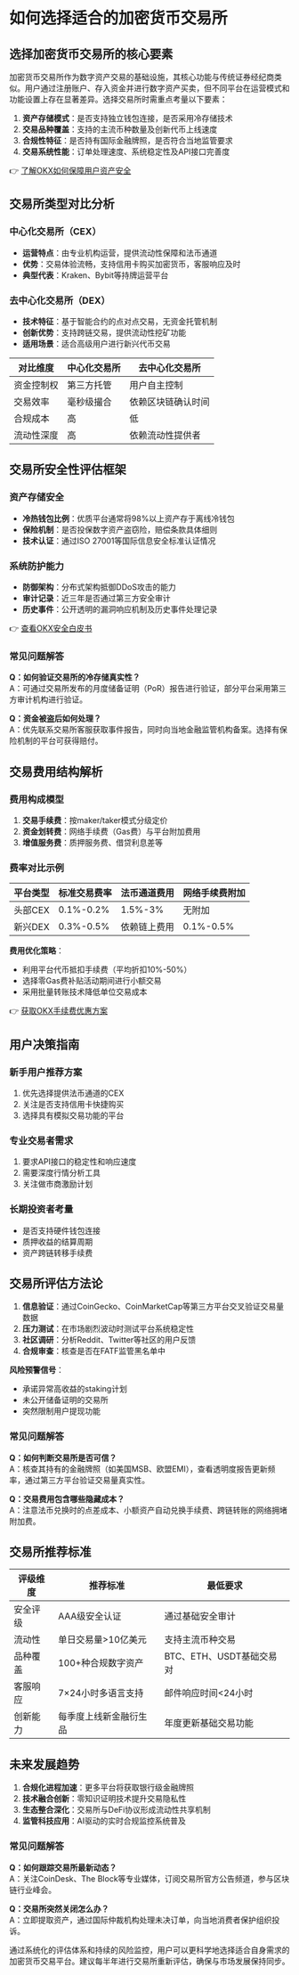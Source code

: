 # 如何选择适合的加密货币交易所

## 选择加密货币交易所的核心要素

加密货币交易所作为数字资产交易的基础设施，其核心功能与传统证券经纪商类似。用户通过注册账户、存入资金并进行数字资产买卖，但不同平台在运营模式和功能设置上存在显著差异。选择交易所时需重点考量以下要素：

1. **资产存储模式**：是否支持独立钱包连接，是否采用冷存储技术
2. **交易品种覆盖**：支持的主流币种数量及创新代币上线速度
3. **合规性特征**：是否持有国际金融牌照，是否符合当地监管要求
4. **交易系统性能**：订单处理速度、系统稳定性及API接口完善度

👉 [了解OKX如何保障用户资产安全](https://bit.ly/okx_welcome)

## 交易所类型对比分析

### 中心化交易所（CEX）
- **运营特点**：由专业机构运营，提供流动性保障和法币通道
- **优势**：交易体验流畅，支持信用卡购买加密货币，客服响应及时
- **典型代表**：Kraken、Bybit等持牌运营平台

### 去中心化交易所（DEX）
- **技术特征**：基于智能合约的点对点交易，无资金托管机制
- **创新优势**：支持跨链交易，提供流动性挖矿功能
- **适用场景**：适合高级用户进行新兴代币交易

| 对比维度       | 中心化交易所         | 去中心化交易所       |
|----------------|----------------------|----------------------|
| 资金控制权     | 第三方托管           | 用户自主控制         |
| 交易效率       | 毫秒级撮合           | 依赖区块链确认时间   |
| 合规成本       | 高                   | 低                   |
| 流动性深度     | 高                   | 依赖流动性提供者     |

## 交易所安全性评估框架

### 资产存储安全
- **冷热钱包比例**：优质平台通常将98%以上资产存于离线冷钱包
- **保险机制**：是否投保数字资产盗窃险，赔偿条款具体细则
- **技术认证**：通过ISO 27001等国际信息安全标准认证情况

### 系统防护能力
- **防御架构**：分布式架构抵御DDoS攻击的能力
- **审计记录**：近三年是否通过第三方安全审计
- **历史事件**：公开透明的漏洞响应机制及历史事件处理记录

👉 [查看OKX安全白皮书](https://bit.ly/okx_welcome)

### 常见问题解答
**Q：如何验证交易所的冷存储真实性？**  
A：可通过交易所发布的月度储备证明（PoR）报告进行验证，部分平台采用第三方审计机构进行验证。

**Q：资金被盗后如何处理？**  
A：优先联系交易所客服获取事件报告，同时向当地金融监管机构备案。选择有保险机制的平台可获得赔付。

## 交易费用结构解析

### 费用构成模型
1. **交易手续费**：按maker/taker模式分级定价
2. **资金划转费**：网络手续费（Gas费）与平台附加费用
3. **增值服务费**：质押服务费、借贷利息差等

### 费率对比示例
| 平台类型   | 标准交易费率 | 法币通道费用 | 网络手续费附加 |
|------------|--------------|--------------|----------------|
| 头部CEX    | 0.1%-0.2%    | 1.5%-3%      | 无附加         |
| 新兴DEX    | 0.3%-0.5%    | 依赖链上费用 | 0.1%-0.5%      |

**费用优化策略**：
- 利用平台代币抵扣手续费（平均折扣10%-50%）
- 选择零Gas费补贴活动期间进行小额交易
- 采用批量转账技术降低单位交易成本

👉 [获取OKX手续费优惠方案](https://bit.ly/okx_welcome)

## 用户决策指南

### 新手用户推荐方案
1. 优先选择提供法币通道的CEX
2. 关注是否支持信用卡快捷购买
3. 选择具有模拟交易功能的平台

### 专业交易者需求
1. 要求API接口的稳定性和响应速度
2. 需要深度行情分析工具
3. 关注做市商激励计划

### 长期投资者考量
- 是否支持硬件钱包连接
- 质押收益的结算周期
- 资产跨链转移手续费

## 交易所评估方法论

1. **信息验证**：通过CoinGecko、CoinMarketCap等第三方平台交叉验证交易量数据
2. **压力测试**：在市场剧烈波动时测试平台系统稳定性
3. **社区调研**：分析Reddit、Twitter等社区的用户反馈
4. **合规审查**：核查是否在FATF监管黑名单中

**风险预警信号**：
- 承诺异常高收益的staking计划
- 未公开储备证明的交易所
- 突然限制用户提现功能

### 常见问题解答
**Q：如何判断交易所是否可信？**  
A：核查其持有的金融牌照（如美国MSB、欧盟EMI），查看透明度报告更新频率，通过第三方平台验证交易量真实性。

**Q：交易费用包含哪些隐藏成本？**  
A：注意法币兑换时的点差成本、小额资产自动兑换手续费、跨链转账的网络拥堵附加费。

## 交易所推荐标准

| 评级维度   | 推荐标准                          | 最低要求                      |
|------------|-----------------------------------|-------------------------------|
| 安全评级   | AAA级安全认证                     | 通过基础安全审计              |
| 流动性     | 单日交易量>10亿美元               | 支持主流币种交易              |
| 品种覆盖   | 100+种合规数字资产                | BTC、ETH、USDT基础交易对      |
| 客服响应   | 7×24小时多语言支持                | 邮件响应时间<24小时           |
| 创新能力   | 每季度上线新金融衍生品              | 年度更新基础交易功能          |

## 未来发展趋势

1. **合规化进程加速**：更多平台将获取银行级金融牌照
2. **技术融合创新**：零知识证明技术提升交易隐私性
3. **生态整合深化**：交易所与DeFi协议形成流动性共享机制
4. **监管科技应用**：AI驱动的实时合规监控系统普及

### 常见问题解答
**Q：如何跟踪交易所最新动态？**  
A：关注CoinDesk、The Block等专业媒体，订阅交易所官方公告频道，参与区块链行业峰会。

**Q：交易所突然关闭怎么办？**  
A：立即提取资产，通过国际仲裁机构处理未决订单，向当地消费者保护组织投诉。

通过系统化的评估体系和持续的风险监控，用户可以更科学地选择适合自身需求的加密货币交易平台。建议每半年进行交易所重新评估，确保与市场发展保持同步。